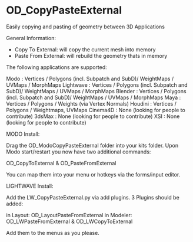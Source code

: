 # OD_CopyPasteExternal
Easily copying and pasting of geometry between 3D Applications

General Information:

- Copy To External: will copy the current mesh into memory
- Paste From External: will rebuild the geometry thats in memory

The following applications are supported:

Modo      : Vertices / Polygons (incl. Subpatch and SubD)/ WeightMaps / UVMaps / MorphMaps
Lightwave : Vertices / Polygons (incl. Subpatch and SubD)/ WeightMaps / UVMaps / MorphMaps
Blender   : Vertices / Polygons (incl. Subpatch and SubD)/ WeightMaps / UVMaps / MorphMaps
Maya      : Vertices / Polygons / Weights (via Vertex Normals)
Houdini   : Vertices / Polygons / Weightmaps, UVMaps
Cinema4D  : None (looking for people to contribute)
3dsMax    : None (looking for people to contribute)
XSI		    : None (looking for people to contribute)

MODO Install:

Drag the OD_ModoCopyPasteExternal folder into your kits folder.
Upon Modo start/restart you now have two additional commands:

OD_CopyToExternal & OD_PasteFromExternal

You can map them into your menu or hotkeys via the forms/input editor.

LIGHTWAVE Install:

Add the LW_CopyPasteExternal.py via add plugins. 3 Plugins should be added:

in Layout: OD_LayoutPasteFromExternal
in Modeler: OD_LWPasteFromExternal & OD_LWCopyToExternal

Add them to the menus as you please.
